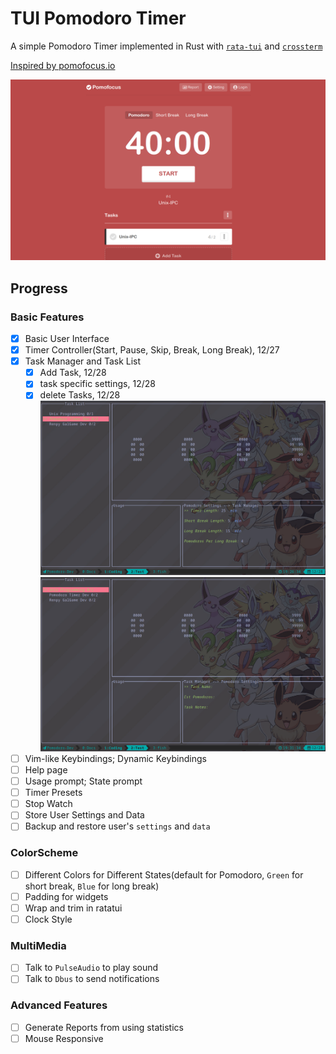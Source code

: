 # TUI Pomodoro Timer

A simple Pomodoro Timer implemented in Rust with [`rata-tui`](https://crates.io/crates/ratatui) and [`crossterm`](https://crates.io/crates/crossterm)

[Inspired by pomofocus.io](https://pomofocus.io/)

![](resources/pomorodo-design-reference.png)

## Progress

### Basic Features

- [X] Basic User Interface
- [X] Timer Controller(Start, Pause, Skip, Break, Long Break), 12/27
- [X] Task Manager and Task List
    - [X] Add Task, 12/28
    - [X] task specific settings, 12/28
    - [X] delete Tasks, 12/28
![milestone0](./resources/pomodoro-milestone0.png)
![milestone1](./resources/pomodoro-milestone1.png)
- [ ] Vim-like Keybindings; Dynamic Keybindings
- [ ] Help page
- [ ] Usage prompt; State prompt
- [ ] Timer Presets 
- [ ] Stop Watch
- [ ] Store User Settings and Data
- [ ] Backup and restore user's `settings` and `data`

### ColorScheme

- [ ] Different Colors for Different States(default for Pomodoro, `Green` for short break, `Blue` for long break)
- [ ] Padding for widgets
- [ ] Wrap and trim in ratatui
- [ ] Clock Style

### MultiMedia

- [ ] Talk to `PulseAudio` to play sound
- [ ] Talk to `Dbus` to send notifications

### Advanced Features

- [ ] Generate Reports from using statistics
- [ ] Mouse Responsive
